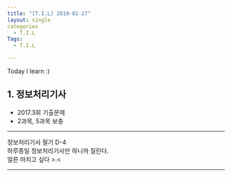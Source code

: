 ```yaml
---
title: "[T.I.L] 2019-02-27"
layout: single
categories
  - T.I.L
Tags:
  - T.I.L

---
```

Today I learn :)

## 1. 정보처리기사  
* 2017.3회 기출문제  
* 2과목, 5과목 보충   
           
***
정보처리기사 필기 D-4  
하루종일 정보처리기사만 하니까 질린다.  
얼른 마치고 싶다 >.<        

  
***  
 


  

 

   




